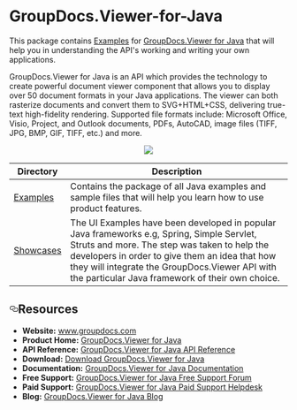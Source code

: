 
# GroupDocs.Viewer-for-Java

This package contains [Examples](https://github.com/groupdocs-viewer/GroupDocs.Viewer-for-Java/tree/master/) for [GroupDocs.Viewer for Java](https://products.groupdocs.com/viewer/java) that will help you in understanding the API's working and writing your own applications.

GroupDocs.Viewer for Java is an API which provides the technology to create powerful document viewer component that allows you to display over 50 document formats in your Java applications. The viewer can both rasterize documents and convert them to SVG+HTML+CSS, delivering true-text high-fidelity rendering. Supported file formats include: Microsoft Office, Visio, Project, and Outlook documents, PDFs, AutoCAD, image files (TIFF, JPG, BMP, GIF, TIFF, etc.) and more. 

<p align="center">

  <a title="Download complete GroupDocs.Viewer for Java source code" href="https://github.com/groupdocs-viewer/GroupDocs.Viewer-for-Java/archive/master.zip"> 
    <img src="https://camo.githubusercontent.com/11839cd752a2d367f3149c7bee1742b68e4a4d37/68747470733a2f2f7261772e6769746875622e636f6d2f4173706f73654578616d706c65732f6a6176612d6578616d706c65732d64617368626f6172642f6d61737465722f696d616765732f646f776e6c6f61645a69702d427574746f6e2d4c617267652e706e67" data-canonical-src="https://raw.github.com/AsposeExamples/java-examples-dashboard/master/images/downloadZip-Button-Large.png" style="max-width:100%;">
  </a>
</p>


Directory | Description
--------- | -----------
[Examples](https://github.com/groupdocs-viewer/GroupDocs.Viewer-for-Java/tree/master/Examples)  | Contains the package of all Java examples and sample files that will help you learn how to use product features. 
[Showcases](https://github.com/groupdocs-viewer/GroupDocs.Viewer-for-Java/tree/master/Showcase)  | The UI Examples have been developed in popular Java frameworks e.g, Spring, Simple Servlet, Struts and more. The step was taken to help the developers in order to give them an idea that how they will integrate the GroupDocs.Viewer API with the particular Java framework of their own choice.

<h2><a id="user-content-resources" class="anchor" href="#resources" aria-hidden="true"><svg aria-hidden="true" class="octicon octicon-link" height="16" version="1.1" viewBox="0 0 16 16" width="16"><path d="M4 9h1v1h-1c-1.5 0-3-1.69-3-3.5s1.55-3.5 3-3.5h4c1.45 0 3 1.69 3 3.5 0 1.41-0.91 2.72-2 3.25v-1.16c0.58-0.45 1-1.27 1-2.09 0-1.28-1.02-2.5-2-2.5H4c-0.98 0-2 1.22-2 2.5s1 2.5 2 2.5z m9-3h-1v1h1c1 0 2 1.22 2 2.5s-1.02 2.5-2 2.5H9c-0.98 0-2-1.22-2-2.5 0-0.83 0.42-1.64 1-2.09v-1.16c-1.09 0.53-2 1.84-2 3.25 0 1.81 1.55 3.5 3 3.5h4c1.45 0 3-1.69 3-3.5s-1.5-3.5-3-3.5z"></path></svg></a>Resources</h2>

<ul>
<li><strong>Website:</strong> <a href="http://www.groupdocs.com">www.groupdocs.com</a></li>
<li><strong>Product Home:</strong> <a href="https://products.groupdocs.com/viewer/java">GroupDocs.Viewer for Java</a></li>
<li><strong>API Reference:</strong> <a href="https://apireference.groupdocs.com/java/viewer">GroupDocs.Viewer for Java API Reference</a></li>
<li><strong>Download:</strong> <a href="https://artifact.groupdocs.com/repo/com/groupdocs/groupdocs-viewer/">Download GroupDocs.Viewer for Java</a></li>
<li><strong>Documentation:</strong> <a href="https://docs.groupdocs.com/display/viewerjava/Home">GroupDocs.Viewer for Java Documentation</a></li>
<li><strong>Free Support:</strong> <a href="https://forum.groupdocs.com/c/viewer">GroupDocs.Viewer for Java Free Support Forum</a></li>
<li><strong>Paid Support:</strong> <a href="https://helpdesk.groupdocs.com/">GroupDocs.Viewer for Java Paid Support Helpdesk</a></li>
<li><strong>Blog:</strong> <a href="https://blog.groupdocs.com/category/groupdocs-viewer-product-family/">GroupDocs.Viewer for Java Blog</a></li>
</ul>
</article>
  </div>

</div>
 


 
